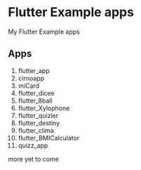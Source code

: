 # Flutter Example apps
My Flutter Example apps

## Apps
1. flutter_app
2. cirnoapp
3. miCard
4. flutter_dicee
5. flutter_8ball
6. flutter_Xylophone
7. flutter_quizler
8. flutter_destiny
9. flutter_clima
10. flutter_BMICalculator
11. quizz_app

more yet to come
